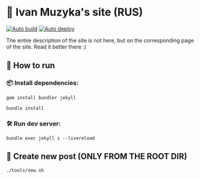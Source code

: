# 📝 Ivan Muzyka's site (RUS)
[![Auto build](https://github.com/SeryiBaran/seryibaran.github.io/actions/workflows/pages-deploy.yml/badge.svg)](https://github.com/SeryiBaran/seryibaran.github.io/actions/workflows/pages-deploy.yml)
[![Auto deploy](https://github.com/SeryiBaran/seryibaran.github.io/actions/workflows/pages/pages-build-deployment/badge.svg)](https://github.com/SeryiBaran/seryibaran.github.io/actions/workflows/pages/pages-build-deployment)

The entire description of the site is not here, but on the corresponding page of the site. Read it better there :)

## 🚀 How to run

### 📦 Install dependencies:
```console
gem install bundler jekyll
```
```console
bundle install
```

### 🛠 Run dev server:
```console
bundle exec jekyll s --livereload
```

## 📝 Create new post (ONLY FROM THE ROOT DIR)
```console
./tools/new.sh
```